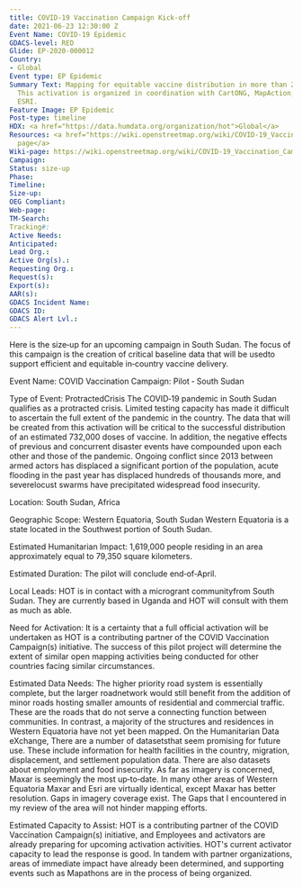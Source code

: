 ```yaml
---
title: COVID-19 Vaccination Campaign Kick-off
date: 2021-06-23 12:30:00 Z
Event Name: COVID-19 Epidemic
GDACS-level: RED
Glide: EP-2020-000012
Country:
- Global
Event type: EP Epidemic
Summary Text: Mapping for equitable vaccine distribution in more than 20 countries.
  This activation is organized in coordination with CartONG, MapAction, IMMAP and
  ESRI.
Feature Image: EP Epidemic
Post-type: timeline
HDX: <a href="https://data.humdata.org/organization/hot">Global</a>
Resources: <a href="https://wiki.openstreetmap.org/wiki/COVID-19_Vaccination_Campaign">Wiki
  page</a>
Wiki-page: https://wiki.openstreetmap.org/wiki/COVID-19_Vaccination_Campaign
Campaign: 
Status: size-up
Phase: 
Timeline: 
Size-up: 
OEG Compliant: 
Web-page: 
TM-Search: 
Tracking#: 
Active Needs: 
Anticipated: 
Lead Org.: 
Active Org(s).: 
Requesting Org.: 
Request(s): 
Export(s): 
AAR(s): 
GDACS Incident Name: 
GDACS ID: 
GDACS Alert Lvl.: 
---
```


Here is the size‐up for an upcoming campaign in South Sudan. The focus of this campaign is the creation of critical
baseline data that will be usedto support efficient and equitable in‐country vaccine delivery.

Event Name: COVID Vaccination Campaign: Pilot ‐ South Sudan

Type of Event: ProtractedCrisis
The COVID‐19 pandemic in South Sudan qualifies as a protracted crisis. Limited testing capacity has made it difficult to
ascertain the full extent of the pandemic in the country. The data that will be created from this activation will be critical
to the successful distribution of an estimated 732,000 doses of vaccine. In addition, the negative effects of previous and
concurrent disaster events have compounded upon each other and those of the pandemic. Ongoing conflict since 2013
between armed actors has displaced a significant portion of the population, acute flooding in the past year has displaced
hundreds of thousands more, and severelocust swarms have precipitated widespread food insecurity.

Location: South Sudan, Africa

Geographic Scope: Western Equatoria, South Sudan
Western Equatoria is a state located in the Southwest portion of South Sudan.

Estimated Humanitarian Impact:
1,619,000 people residing in an area approximately equal to 79,350 square kilometers.

Estimated Duration:
The pilot will conclude end‐of‐April.

Local Leads:
HOT is in contact with a microgrant communityfrom South Sudan. They are currently based in Uganda and HOT will
consult with them as much as able.

Need for Activation:
It is a certainty that a full official activation will be undertaken as HOT is a contributing partner of the COVID Vaccination
Campaign(s) initiative. The success of this pilot project will determine the extent of similar open mapping activities being
conducted for other countries facing similar circumstances.

Estimated Data Needs:
The higher priority road system is essentially complete, but the larger roadnetwork would still benefit from the addition
of minor roads hosting smaller amounts of residential and commercial traffic. These are the roads that do not serve a
connecting function between communities. In contrast, a majority of the structures and residences in Western Equatoria
have not yet been mapped. On the Humanitarian Data eXchange, There are a number of datasetsthat seem promising
for future use. These include information for health facilities in the country, migration, displacement, and settlement
population data. There are also datasets about employment and food insecurity. As far as imagery is concerned, Maxar
is seemingly the most up‐to‐date. In many other areas of Western Equatoria Maxar and Esri are virtually identical,
except Maxar has better resolution. Gaps in imagery coverage exist. The Gaps that I encountered in my review of the
area will not hinder mapping efforts.

Estimated Capacity to Assist:
HOT is a contributing partner of the COVID Vaccination Campaign(s) initiative, and Employees and activators are already
preparing for upcoming activation activities. HOT's current activator capacity to lead the response is good. In tandem
with partner organizations, areas of immediate impact have already been determined, and supporting events such as
Mapathons are in the process of being organized.